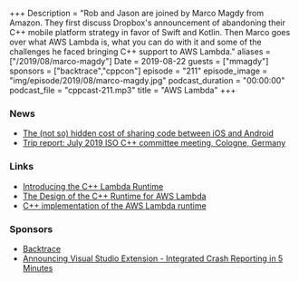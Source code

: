 +++
Description = "Rob and Jason are joined by Marco Magdy from Amazon. They first discuss Dropbox's announcement of abandoning their C++ mobile platform strategy in favor of Swift and Kotlin. Then Marco goes over what AWS Lambda is, what you can do with it and some of the challenges he faced bringing C++ support to AWS Lambda."
aliases = ["/2019/08/marco-magdy"]
Date = 2019-08-22
guests = ["mmagdy"]
sponsors = ["backtrace","cppcon"]
episode = "211"
episode_image = "img/episode/2019/08/marco-magdy.jpg"
podcast_duration = "00:00:00"
podcast_file = "cppcast-211.mp3"
title = "AWS Lambda"
+++

### News ###

 - [The (not so) hidden cost of sharing code between iOS and Android](https://blogs.dropbox.com/tech/2019/08/the-not-so-hidden-cost-of-sharing-code-between-ios-and-android/)
 - [Trip report: July 2019 ISO C++ committee meeting, Cologne, Germany](http://timur.audio/trip-report-july-2019-iso-c-committee-meeting-cologne-germany?fbclid=IwAR3Asm0P4qRnttQ6eSCx5C7ECr6S-O5Hg5e8lugbSiweX8KOtohXv0z2yuI)

### Links ###

 - [Introducing the C++ Lambda Runtime](https://aws.amazon.com/blogs/compute/introducing-the-c-lambda-runtime/)
 - [The Design of the C++ Runtime for AWS Lambda](https://cppcon2019.sched.com/event/SfsS/the-design-of-the-c-runtime-for-aws-lambda)
 - [C++ implementation of the AWS Lambda runtime](https://github.com/awslabs/aws-lambda-cpp)

### Sponsors ###

- [Backtrace](https://backtrace.io/?utm_source=CppCast&utm_medium=CppCast)
- [Announcing Visual Studio Extension - Integrated Crash Reporting in 5 Minutes](https://backtrace.io/blog/features/visual-studio/)